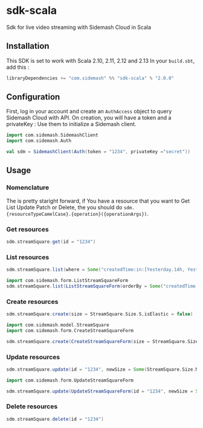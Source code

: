# sdk-scala
Sdk for live video streaming with Sidemash Cloud in Scala 

## Installation
This SDK is set to work with Scala 2.10, 2.11, 2.12 and 2.13
In your `build.sbt`, add this : 
```scala
libraryDependencies += "com.sidemash" %% "sdk-scala" % "2.0.0"
```

## Configuration
First, log in your account and create an `AuthAccess` object to query Sidemash Cloud with API. On creation, you will have a token and a privateKey : Use them to initialize a Sidemash client.
```scala 
import com.sidemash.SidemashClient
import com.sidemash.Auth

val sdm = SidemashClient(Auth(token = "1234", privateKey ="secret"))
```

## Usage 
### Nomenclature 
The is pretty staright forward, if You have a resource that you want to Get List Update Patch or Delete, the you should do `sdm.{resourceTypeCamelCase}.{operation}({operationArgs})`.


### Get resources
```scala
sdm.streamSquare.get(id = "1234")
```

### List resources
```scala 
sdm.streamSquare.list(where = Some("createdTime:in:[Yesterday.14h, Yesterday.15h["))
```
```scala 
import com.sidemash.form.ListStreamSquareForm
sdm.streamSquare.list(ListStreamSquareForm(orderBy = Some("createdTime:ASC,status:DESC")))
```

### Create resources
```scala
sdm.streamSquare.create(size = StreamSquare.Size.S,isElastic = false)
```
```scala
import com.sidemash.model.StreamSquare
import com.sidemash.form.CreateStreamSquareForm

sdm.streamSquare.create(CreateStreamSquareForm(size = StreamSquare.Size.S, isElastic = false))
```

### Update resources
```scala 
sdm.streamSquare.update(id = "1234", newSize = Some(StreamSquare.Size.M))
```
```scala 
import com.sidemash.form.UpdateStreamSquareForm

sdm.streamSquare.update(UpdateStreamSquareForm(id = "1234", newSize = Some(StreamSquare.Size.M)))
```

### Delete resources 
```scala
sdm.streamSquare.delete(id = "1234")
```


